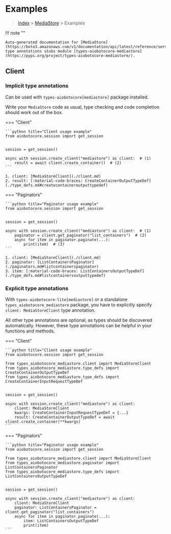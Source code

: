 # Examples

> [Index](../README.md) > [MediaStore](./README.md) > Examples

!!! note ""

    Auto-generated documentation for [MediaStore](https://boto3.amazonaws.com/v1/documentation/api/latest/reference/services/mediastore.html#MediaStore)
    type annotations stubs module [types-aiobotocore-mediastore](https://pypi.org/project/types-aiobotocore-mediastore/).

## Client

### Implicit type annotations

Can be used with `types-aiobotocore[mediastore]` package installed.

Write your `MediaStore` code as usual,
type checking and code completion should work out of the box.



=== "Client"

    ```python title="Client usage example"
    from aiobotocore.session import get_session


    session = get_session()

    async with session.create_client("mediastore") as client:  # (1)
        result = await client.create_container()  # (2)
    ```

    1. client: [MediaStoreClient](./client.md)
    2. result: [:material-code-braces: CreateContainerOutputTypeDef](./type_defs.md#createcontaineroutputtypedef) 



=== "Paginators"

    ```python title="Paginator usage example"
    from aiobotocore.session import get_session


    session = get_session()

    async with session.create_client("mediastore") as client:  # (1)
        paginator = client.get_paginator("list_containers")  # (2)
        async for item in paginator.paginate(...):
            print(item)  # (3)
    ```

    1. client: [MediaStoreClient](./client.md)
    2. paginator: [ListContainersPaginator](./paginators.md#listcontainerspaginator)
    3. item: [:material-code-braces: ListContainersOutputTypeDef](./type_defs.md#listcontainersoutputtypedef) 




### Explicit type annotations

With `types-aiobotocore-lite[mediastore]`
or a standalone `types_aiobotocore_mediastore` package, you have to explicitly specify
`client: MediaStoreClient` type annotation.

All other type annotations are optional, as types should be discovered automatically.
However, these type annotations can be helpful in your functions and methods.


=== "Client"

    ```python title="Client usage example"
    from aiobotocore.session import get_session

    from types_aiobotocore_mediastore.client import MediaStoreClient
    from types_aiobotocore_mediastore.type_defs import CreateContainerOutputTypeDef
    from types_aiobotocore_mediastore.type_defs import CreateContainerInputRequestTypeDef


    session = get_session()

    async with session.create_client("mediastore") as client:
        client: MediaStoreClient
        kwargs: CreateContainerInputRequestTypeDef = {...}
        result: CreateContainerOutputTypeDef = await client.create_container(**kwargs)
    ```



=== "Paginators"

    ```python title="Paginator usage example"
    from aiobotocore.session import get_session

    from types_aiobotocore_mediastore.client import MediaStoreClient
    from types_aiobotocore_mediastore.paginator import ListContainersPaginator
    from types_aiobotocore_mediastore.type_defs import ListContainersOutputTypeDef


    session = get_session()

    async with session.create_client("mediastore") as client:
        client: MediaStoreClient
        paginator: ListContainersPaginator = client.get_paginator("list_containers")
        async for item in paginator.paginate(...):
            item: ListContainersOutputTypeDef
            print(item)
    ```


